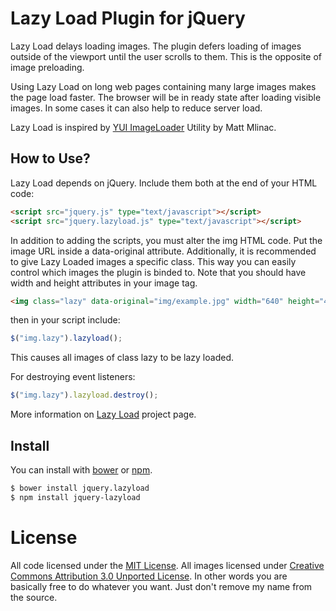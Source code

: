 # Lazy Load Plugin for jQuery

Lazy Load delays loading images. The plugin defers loading of images outside of the viewport until the user scrolls to them. This is the opposite of image preloading.

Using Lazy Load on long web pages containing many large images makes the page load faster. The browser will be in ready state after loading visible images. In some cases it can also help to reduce server load.

Lazy Load is inspired by [YUI ImageLoader](http://developer.yahoo.com/yui/imageloader/) Utility by Matt Mlinac.

## How to Use?

Lazy Load depends on jQuery. Include them both at the end of your HTML code:

```html
<script src="jquery.js" type="text/javascript"></script>
<script src="jquery.lazyload.js" type="text/javascript"></script>
```

In addition to adding the scripts, you must alter the img HTML code. Put the image URL inside a data-original attribute. Additionally, it is recommended to give Lazy Loaded images a specific class. This way you can easily control which images the plugin is binded to. Note that you should have width and height attributes in your image tag.

```html
<img class="lazy" data-original="img/example.jpg" width="640" height="480">
```

then in your script include:

```js
$("img.lazy").lazyload();
```

This causes all images of class lazy to be lazy loaded.

For destroying event listeners:

```js
$("img.lazy").lazyload.destroy();
```

More information on [Lazy Load](http://www.appelsiini.net/projects/lazyload) project page.

## Install

You can install with [bower](http://bower.io/) or [npm](https://www.npmjs.com/).


```sh
$ bower install jquery.lazyload
$ npm install jquery-lazyload
```


# License

All code licensed under the [MIT License](http://www.opensource.org/licenses/mit-license.php). All images licensed under [Creative Commons Attribution 3.0 Unported License](http://creativecommons.org/licenses/by/3.0/deed.en_US). In other words you are basically free to do whatever you want. Just don't remove my name from the source.

